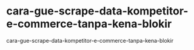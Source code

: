# cara-gue-scrape-data-kompetitor-e-commerce-tanpa-kena-blokir
cara-gue-scrape-data-kompetitor-e-commerce-tanpa-kena-blokir
